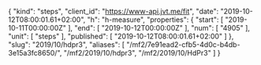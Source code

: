 {
  "kind": "steps",
  "client_id": "https://www-api.jvt.me/fit",
  "date": "2019-10-12T08:00:01.61+02:00",
  "h": "h-measure",
  "properties": {
    "start": [
      "2019-10-11T00:00:00Z"
    ],
    "end": [
      "2019-10-12T00:00:00Z"
    ],
    "num": [
      "4905"
    ],
    "unit": [
      "steps"
    ],
    "published": [
      "2019-10-12T08:00:01.61+02:00"
    ]
  },
  "slug": "2019/10/hdpr3",
  "aliases": [
    "/mf2/7e91ead2-cfb5-4d0c-b4db-3e15a3fc8650/",
    "/mf2/2019/10/hdpr3",
    "/mf2/2019/10/HdPr3"
  ]
}

